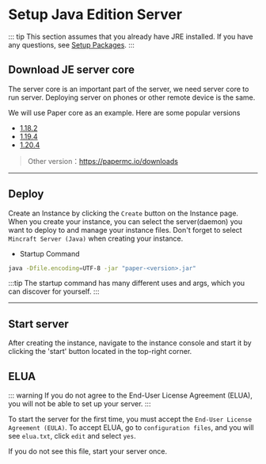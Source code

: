 # Setup Java Edition Server

::: tip
This section assumes that you already have JRE installed. If you have any questions, see [Setup Packages](/setup_package.md).
:::

## Download JE server core

The server core is an important part of the server, we need server core to run server. Deploying server on phones or other remote device is the same.

We will use Paper core as an example. Here are some popular versions

- [1.18.2](https://api.papermc.io/v2/projects/paper/versions/1.18.2/builds/388/downloads/paper-1.18.2-388.jar)
- [1.19.4](https://api.papermc.io/v2/projects/paper/versions/1.19.4/builds/524/downloads/paper-1.19.4-524.jar)
- [1.20.4](https://api.papermc.io/v2/projects/paper/versions/1.20.4/builds/389/downloads/paper-1.20.4-389.jar)

> Other version：https://papermc.io/downloads

---

## Deploy

Create an Instance by clicking the `Create` button on the Instance page. When you create your instance, you can select the server(daemon) you want to deploy to and manage your instance files. Don't forget to select `Mincraft Server (Java)` when creating your instance.

- Startup Command

```bash
java -Dfile.encoding=UTF-8 -jar "paper-<version>.jar"
```

:::tip
The startup command has many different uses and args, which you can discover for yourself.
:::

---

## Start server

After creating the instance, navigate to the instance console and start it by clicking the 'start' button located in the top-right corner.

## ELUA

::: warning
If you do not agree to the End-User License Agreement (ELUA), you will not be able to set up your server.
:::

To start the server for the first time, you must accept the `End-User License Agreement (EULA)`. To accept ELUA, go to `configuration files`, and you will see `elua.txt`, click `edit` and select `yes`.

If you do not see this file, start your server once.
